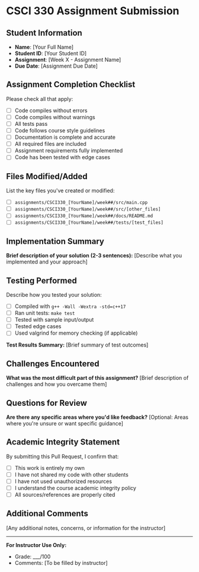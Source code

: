 # CSCI 330 Assignment Submission

## Student Information
- **Name**: [Your Full Name]
- **Student ID**: [Your Student ID]
- **Assignment**: [Week X - Assignment Name]
- **Due Date**: [Assignment Due Date]

## Assignment Completion Checklist

Please check all that apply:

- [ ] Code compiles without errors
- [ ] Code compiles without warnings
- [ ] All tests pass
- [ ] Code follows course style guidelines
- [ ] Documentation is complete and accurate
- [ ] All required files are included
- [ ] Assignment requirements fully implemented
- [ ] Code has been tested with edge cases

## Files Modified/Added

List the key files you've created or modified:
- [ ] `assignments/CSCI330_[YourName]/week##/src/main.cpp`
- [ ] `assignments/CSCI330_[YourName]/week##/src/[other_files]`
- [ ] `assignments/CSCI330_[YourName]/week##/docs/README.md`
- [ ] `assignments/CSCI330_[YourName]/week##/tests/[test_files]`

## Implementation Summary

**Brief description of your solution (2-3 sentences):**
[Describe what you implemented and your approach]

## Testing Performed

Describe how you tested your solution:
- [ ] Compiled with `g++ -Wall -Wextra -std=c++17`
- [ ] Ran unit tests: `make test`
- [ ] Tested with sample input/output
- [ ] Tested edge cases
- [ ] Used valgrind for memory checking (if applicable)

**Test Results Summary:**
[Brief summary of test outcomes]

## Challenges Encountered

**What was the most difficult part of this assignment?**
[Brief description of challenges and how you overcame them]

## Questions for Review

**Are there any specific areas where you'd like feedback?**
[Optional: Areas where you're unsure or want specific guidance]

## Academic Integrity Statement

By submitting this Pull Request, I confirm that:
- [ ] This work is entirely my own
- [ ] I have not shared my code with other students
- [ ] I have not used unauthorized resources
- [ ] I understand the course academic integrity policy
- [ ] All sources/references are properly cited

## Additional Comments

[Any additional notes, concerns, or information for the instructor]

---

**For Instructor Use Only:**
- Grade: ___/100
- Comments: [To be filled by instructor]